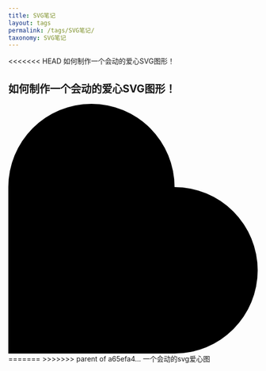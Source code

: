 ```yaml
---
title: SVG笔记
layout: tags
permalink: /tags/SVG笔记/
taxonomy: SVG笔记
---
```


<<<<<<< HEAD
如何制作一个会动的爱心SVG图形！
<!--more-->

## 如何制作一个会动的爱心SVG图形！

<svg class="heart-loader" xmlns:rdf="https://www.w3.org/1999/02/22-rdf-syntax-ns#" xmlns:svg="https://www.w3.org/2000/svg" xmlns="https://www.w3.org/2000/svg" xmlns:xlink="https://www.w3.org/1999/xlink" viewBox="0 0 90 90" version="1.1">
    <g class="heart-loader__group">
        <path class="heart-loader__square" stroke-width="1" fill="none" d="M0,30 0,90 60,90 60,30z" />
        <path class="heart-loader__circle m--left" stroke-width="1" fill="none" d="M60,60 a30,30 0 0,1 -60,0 a30,30 0 0,1 60,0" />
        <path class="heart-loader__circle m--right" stroke-width="1" fill="none" d="M60,60 a30,30 0 0,1 -60,0 a30,30 0 0,1 60,0" />
        <path class="heart-loader__heartPath" stroke-width="2" d="M60,30 a30,30 0 0,1 0,60 L0,90 0,30 a30,30 0 0,1 60,0" />
    </g>
</svg>
=======
>>>>>>> parent of a65efa4... 一个会动的svg爱心图
